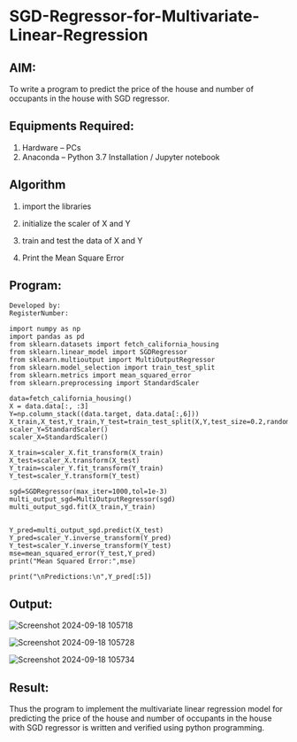# SGD-Regressor-for-Multivariate-Linear-Regression

## AIM:
To write a program to predict the price of the house and number of occupants in the house with SGD regressor.

## Equipments Required:
1. Hardware – PCs
2. Anaconda – Python 3.7 Installation / Jupyter notebook

## Algorithm
1. import the libraries

2. initialize the scaler of X and Y

3. train and test the data of X and Y

4. Print the Mean Square Error

## Program:
```
Developed by: 
RegisterNumber:  
```
```
import numpy as np
import pandas as pd
from sklearn.datasets import fetch_california_housing
from sklearn.linear_model import SGDRegressor
from sklearn.multioutput import MultiOutputRegressor
from sklearn.model_selection import train_test_split
from sklearn.metrics import mean_squared_error
from sklearn.preprocessing import StandardScaler

data=fetch_california_housing()
X = data.data[:, :3]
Y=np.column_stack((data.target, data.data[:,6]))
X_train,X_test,Y_train,Y_test=train_test_split(X,Y,test_size=0.2,random_state=42)
scaler_Y=StandardScaler()
scaler_X=StandardScaler()

X_train=scaler_X.fit_transform(X_train)
X_test=scaler_X.transform(X_test)
Y_train=scaler_Y.fit_transform(Y_train)
Y_test=scaler_Y.transform(Y_test)

sgd=SGDRegressor(max_iter=1000,tol=1e-3)
multi_output_sgd=MultiOutputRegressor(sgd)
multi_output_sgd.fit(X_train,Y_train)

```
```

Y_pred=multi_output_sgd.predict(X_test)
Y_pred=scaler_Y.inverse_transform(Y_pred)
Y_test=scaler_Y.inverse_transform(Y_test)
mse=mean_squared_error(Y_test,Y_pred)
print("Mean Squared Error:",mse)
```
```
print("\nPredictions:\n",Y_pred[:5])
```
## Output:
![Screenshot 2024-09-18 105718](https://github.com/user-attachments/assets/e17d516c-a13d-482c-8c78-b06ac20f163e)

![Screenshot 2024-09-18 105728](https://github.com/user-attachments/assets/360fe400-1a98-4834-82ea-96aad3d38e8a)

![Screenshot 2024-09-18 105734](https://github.com/user-attachments/assets/e602f676-5efc-438f-9359-5e7be1f7046f)

## Result:
Thus the program to implement the multivariate linear regression model for predicting the price of the house and number of occupants in the house with SGD regressor is written and verified using python programming.
